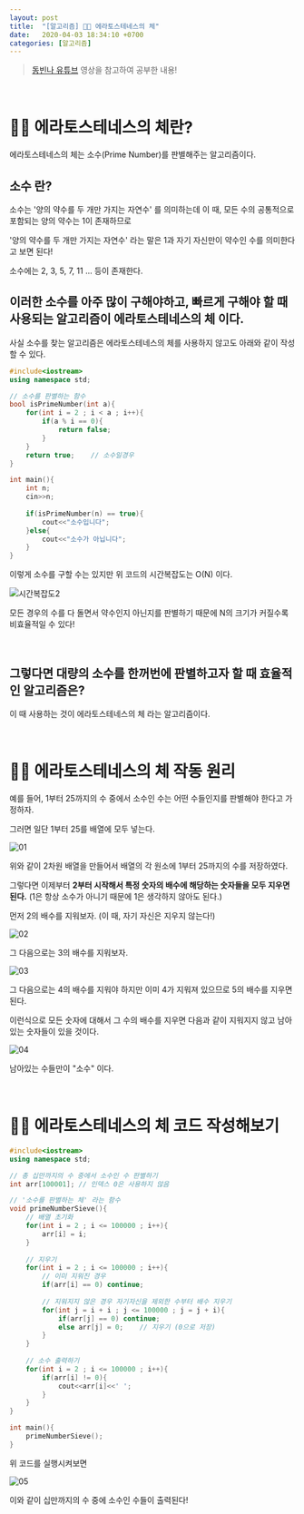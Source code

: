 ```yaml
---
layout: post
title:  "[알고리즘] 👨‍🦳 에라토스테네스의 체"
date:   2020-04-03 18:34:10 +0700
categories: [알고리즘]
---
```


> [동빈나 유튜브](https://www.youtube.com/watch?v=5ypkoEgFdH8&list=PLRx0vPvlEmdDHxCvAQS1_6XV4deOwfVrz&index=24) 영상을 참고하여 공부한 내용!

<br>

# 👨‍🦳 에라토스테네스의 체란?

에라토스테네스의 체는 소수(Prime Number)를 판별해주는 알고리즘이다.

## __소수__ 란?

소수는 '양의 약수를 두 개만 가지는 자연수' 를 의미하는데 이 때, 모든 수의 공통적으로 포함되는 양의 약수는 1이 존재하므로 

'양의 약수를 두 개만 가지는 자연수' 라는 말은 1과 자기 자신만이 약수인 수를 의미한다고 보면 된다!

소수에는 2, 3, 5, 7, 11 ... 등이 존재한다.

## 이러한 소수를 아주 많이 구해야하고, 빠르게 구해야 할 때 사용되는 알고리즘이 __에라토스테네스의 체__ 이다.

사실 소수를 찾는 알고리즘은 에라토스테네스의 체를 사용하지 않고도 아래와 같이 작성할 수 있다.

~~~c++
#include<iostream>
using namespace std;

// 소수를 판별하는 함수 
bool isPrimeNumber(int a){
	for(int i = 2 ; i < a ; i++){
		if(a % i == 0){
			return false;
		}
	}	
	return true;	// 소수일경우  
}

int main(){
	int n;
	cin>>n;
	
	if(isPrimeNumber(n) == true){
		cout<<"소수입니다";
	}else{
		cout<<"소수가 아닙니다"; 
	}
}
~~~

이렇게 소수를 구할 수는 있지만 위 코드의 시간복잡도는 O(N) 이다. 

![시간복잡도2](https://user-images.githubusercontent.com/31889335/78375858-62f10500-7608-11ea-9fe5-5915694f84c6.PNG)

모든 경우의 수를 다 돌면서 약수인지 아닌지를 판별하기 때문에 N의 크기가 커질수록 비효율적일 수 있다!

<br>

## 그렇다면 대량의 소수를 한꺼번에 판별하고자 할 때 효율적인 알고리즘은?

이 때 사용하는 것이 에라토스테네스의 체 라는 알고리즘이다.

<br>

# 👨‍🦳 에라토스테네스의 체 작동 원리

예를 들어, 1부터 25까지의 수 중에서 소수인 수는 어떤 수들인지를 판별해야 한다고 가정하자.

그러면 일단 1부터 25를 배열에 모두 넣는다.

![01](https://user-images.githubusercontent.com/31889335/78376835-d3e4ec80-7609-11ea-97df-dc3356f16c32.PNG)

위와 같이 2차원 배열을 만들어서 배열의 각 원소에 1부터 25까지의 수를 저장하였다.

그렇다면 이제부터 __2부터 시작해서 특정 숫자의 배수에 해당하는 숫자들을 모두 지우면 된다.__ (1은 항상 소수가 아니기 때문에 1은 생각하지 않아도 된다.)

먼저 2의 배수를 지워보자. (이 때, 자기 자신은 지우지 않는다!)

![02](https://user-images.githubusercontent.com/31889335/78377169-3a6a0a80-760a-11ea-884a-c8fc583e4c10.PNG)

그 다음으로는 3의 배수를 지워보자.

![03](https://user-images.githubusercontent.com/31889335/78377350-77360180-760a-11ea-979b-49c265a3a6f4.PNG)

그 다음으로는 4의 배수를 지워야 하지만 이미 4가 지워져 있으므로 5의 배수를 지우면 된다.

이런식으로 모든 숫자에 대해서 그 수의 배수를 지우면 다음과 같이 지워지지 않고 남아있는 숫자들이 있을 것이다.

![04](https://user-images.githubusercontent.com/31889335/78378056-676aed00-760b-11ea-9e90-428b99cef90b.PNG)

남아있는 수들만이 "소수" 이다.

<br>

# 👨‍🦳 에라토스테네스의 체 코드 작성해보기

~~~c++
#include<iostream>
using namespace std;

// 총 십만까지의 수 중에서 소수인 수 판별하기  
int arr[100001]; // 인덱스 0은 사용하지 않음  

// '소수를 판별하는 체' 라는 함수  
void primeNumberSieve(){
	// 배열 초기화  
	for(int i = 2 ; i <= 100000 ; i++){
		arr[i] = i;
	}
	
	// 지우기  
	for(int i = 2 ; i <= 100000 ; i++){
		// 이미 지워진 경우  
		if(arr[i] == 0) continue;
		
		// 지워지지 않은 경우 자기자신을 제외한 수부터 배수 지우기  
		for(int j = i + i ; j <= 100000 ; j = j + i){
			if(arr[j] == 0) continue;
			else arr[j] = 0;	// 지우기 (0으로 저장) 
		} 
	}
	
	// 소수 출력하기 
	for(int i = 2 ; i <= 100000 ; i++){
		if(arr[i] != 0){
			cout<<arr[i]<<' ';
		}
	} 
}

int main(){
	primeNumberSieve();
} 
~~~

위 코드를 실행시켜보면

![05](https://user-images.githubusercontent.com/31889335/78379468-6044de80-760d-11ea-958e-64eb8bd1a411.PNG)

이와 같이 십만까지의 수 중에 소수인 수들이 출력된다!

<br>

